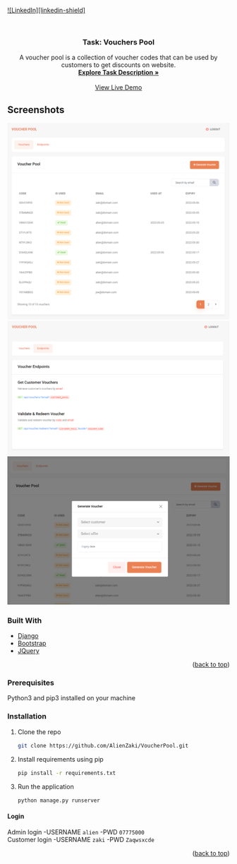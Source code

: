 <div id="top"></div>
<!--
*** Thanks for checking out the Best-README-Template. If you have a suggestion
*** that would make this better, please fork the repo and create a pull request
*** or simply open an issue with the tag "enhancement".
*** Don't forget to give the project a star!
*** Thanks again! Now go create something AMAZING! :D
-->



<!-- PROJECT SHIELDS -->
<!--
*** I'm using markdown "reference style" links for readability.
*** Reference links are enclosed in brackets [ ] instead of parentheses ( ).
*** See the bottom of this document for the declaration of the reference variables
*** for contributors-url, forks-url, etc. This is an optional, concise syntax you may use.
*** https://www.markdownguide.org/basic-syntax/#reference-style-links
-->

[![LinkedIn][linkedin-shield]][linkedin-url]



<!-- PROJECT LOGO -->
<br />
<div align="center">
 
  <h3 align="center">Task: Vouchers Pool</h3>

  <p align="center">
    A voucher pool is a collection of voucher codes that can be used by customers to get discounts on website.
    <br />
    <a href="https://arrow-avocado-d1b.notion.site/Mixfame-Coding-Challenge-082378d0c59b4de4a175d32f46c35971"><strong>Explore Task Description »</strong></a>
    <br />
    <br />
    <a href="http://alienzaki.pythonanywhere.com/">View Live Demo</a>
  </p>
</div>




<!-- ABOUT THE PROJECT -->
## Screenshots

![Product Name Screen Shot](https://raw.githubusercontent.com/AlienZaki/VoucherPool/master/screenshots/vouchers.PNG)
![Product Name Screen Shot](https://raw.githubusercontent.com/AlienZaki/VoucherPool/master/screenshots/endpoints.PNG)
![Product Name Screen Shot](https://raw.githubusercontent.com/AlienZaki/VoucherPool/master/screenshots/generate_voucher.PNG)




### Built With

* [Django](https://www.djangoproject.com/)
* [Bootstrap](https://getbootstrap.com)
* [JQuery](https://jquery.com)

<p align="right">(<a href="#top">back to top</a>)</p>



### Prerequisites

Python3 and pip3 installed on your machine

### Installation

1. Clone the repo
   ```sh
   git clone https://github.com/AlienZaki/VoucherPool.git
   ```
2. Install requirements using pip
   ```sh
   pip install -r requirements.txt
   ```
3. Run the application
   ```sh
   python manage.py runserver
   ```
   
#### Login 
Admin login -USERNAME `alien` -PWD `07775000`
<br>
Customer login -USERNAME `zaki` -PWD `Zaqwsxcde`

<p align="right">(<a href="#top">back to top</a>)</p>



<!-- MARKDOWN LINKS & IMAGES -->
<!-- https://www.markdownguide.org/basic-syntax/#reference-style-links -->

[linkedin-url]: https://www.linkedin.com/in/zakister

